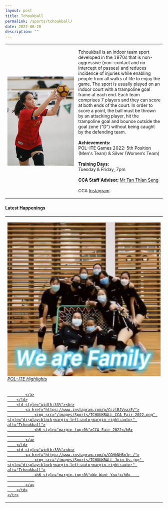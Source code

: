 ```yaml
---
layout: post
title: Tchoukball
permalink: /sports/tchoukball/
date: 2022-06-20
description: ""
---
```

<table>
    <tbody><tr>
        <td style="width:45%"><img src="/images/Sports/TCHOUKBALL.png" style="display:block;margin-left:auto;margin-right:auto;" alt="Tchoukball"></td>
        <td>
            <p>
                Tchoukball is an indoor team sport developed in the 1970s that is non-aggressive (non-contact and no intercept of passes) and reduces incidence of injuries while enabling people from all walks of life to enjoy the game. The sport is usually played on an indoor court with a trampoline goal frame at each end. Each team comprises 7 players and they can score at both ends of the court. In order to score a point, the ball must be thrown by an attacking player, hit the trampoline goal and bounce outside the goal zone (“D”) without being caught by the defending team.<br>
                <br>
                <b>Achievements:</b><br>
                POL-ITE Games 2022: 5th Position (Men's Team) &amp; Silver (Women’s Team)<br>
                <br>
                <b>Training Days:</b><br>
                Tuesday &amp; Friday, 7pm<br>
                <br>
                <b>CCA Staff Advisor:</b> <a href="Tan_Thian_Seng@tp.edu.sg">Mr Tan Thian Seng</a><br>
                <br>
                CCA <a href="https://www.instagram.com/tptchouk">Instagram</a>
            </p>
        </td>
    </tr>
</tbody></table>

#### Latest Happenings

<table>
    <tbody><tr>
        <td style="width:33%"><br>
            <a href="https://www.instagram.com/p/Cc-N4Q1JYn9/">
                <img src="/images/Sports/TCHOUKBALL_POL-ITE Highlights.png" style="display:block;margin-left:auto;margin-right:auto;" alt="Tchoukball">
                <h6 style="margin-top:0%">POL-ITE Highlights</h6>
                
            </a>
        </td>
        <td style="width:33%"><br>
            <a href="https://www.instagram.com/p/CczlBJVvazE/">
                <img src="/images/Sports/TCHOUKBALL_CCA Fair 2022.png" style="display:block;margin-left:auto;margin-right:auto;" alt="Tchoukball">
                <h6 style="margin-top:0%">CCA Fair 2022</h6>
                
            </a>
        </td>
        <td style="width:33%"><br>
            <a href="https://www.instagram.com/p/COHhNH6n1e_/">
                <img src="/images/Sports/TCHOUKBALL_Join Us.jpg" style="display:block;margin-left:auto;margin-right:auto;" alt="Tchoukball">
                <h6 style="margin-top:0%">We Want You!</h6>    
                
            </a>
        </td>
    </tr>
</tbody></table>